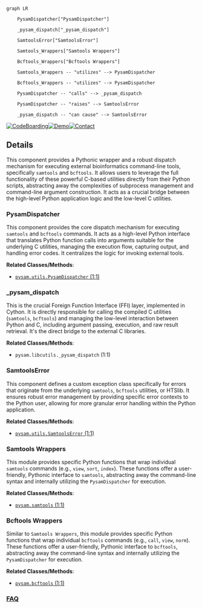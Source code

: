 ```mermaid

graph LR

    PysamDispatcher["PysamDispatcher"]

    _pysam_dispatch["_pysam_dispatch"]

    SamtoolsError["SamtoolsError"]

    Samtools_Wrappers["Samtools Wrappers"]

    Bcftools_Wrappers["Bcftools Wrappers"]

    Samtools_Wrappers -- "utilizes" --> PysamDispatcher

    Bcftools_Wrappers -- "utilizes" --> PysamDispatcher

    PysamDispatcher -- "calls" --> _pysam_dispatch

    PysamDispatcher -- "raises" --> SamtoolsError

    _pysam_dispatch -- "can cause" --> SamtoolsError

```



[![CodeBoarding](https://img.shields.io/badge/Generated%20by-CodeBoarding-9cf?style=flat-square)](https://github.com/CodeBoarding/GeneratedOnBoardings)[![Demo](https://img.shields.io/badge/Try%20our-Demo-blue?style=flat-square)](https://www.codeboarding.org/demo)[![Contact](https://img.shields.io/badge/Contact%20us%20-%20contact@codeboarding.org-lightgrey?style=flat-square)](mailto:contact@codeboarding.org)



## Details



This component provides a Pythonic wrapper and a robust dispatch mechanism for executing external bioinformatics command-line tools, specifically `samtools` and `bcftools`. It allows users to leverage the full functionality of these powerful C-based utilities directly from their Python scripts, abstracting away the complexities of subprocess management and command-line argument construction. It acts as a crucial bridge between the high-level Python application logic and the low-level C utilities.



### PysamDispatcher

This component provides the core dispatch mechanism for executing `samtools` and `bcftools` commands. It acts as a high-level Python interface that translates Python function calls into arguments suitable for the underlying C utilities, managing the execution flow, capturing output, and handling error codes. It centralizes the logic for invoking external tools.





**Related Classes/Methods**:



- <a href="https://github.com/pysam-developers/pysam/blob/master/pysam/utils.py#L1-L1" target="_blank" rel="noopener noreferrer">`pysam.utils.PysamDispatcher` (1:1)</a>





### _pysam_dispatch

This is the crucial Foreign Function Interface (FFI) layer, implemented in Cython. It is directly responsible for calling the compiled C utilities (`samtools`, `bcftools`) and managing the low-level interaction between Python and C, including argument passing, execution, and raw result retrieval. It's the direct bridge to the external C libraries.





**Related Classes/Methods**:



- `pysam.libcutils._pysam_dispatch` (1:1)





### SamtoolsError

This component defines a custom exception class specifically for errors that originate from the underlying `samtools`, `bcftools` utilities, or HTSlib. It ensures robust error management by providing specific error contexts to the Python user, allowing for more granular error handling within the Python application.





**Related Classes/Methods**:



- <a href="https://github.com/pysam-developers/pysam/blob/master/pysam/utils.py#L1-L1" target="_blank" rel="noopener noreferrer">`pysam.utils.SamtoolsError` (1:1)</a>





### Samtools Wrappers

This module provides specific Python functions that wrap individual `samtools` commands (e.g., `view`, `sort`, `index`). These functions offer a user-friendly, Pythonic interface to `samtools`, abstracting away the command-line syntax and internally utilizing the `PysamDispatcher` for execution.





**Related Classes/Methods**:



- <a href="https://github.com/pysam-developers/pysam/blob/master/pysam/samtools.py#L1-L1" target="_blank" rel="noopener noreferrer">`pysam.samtools` (1:1)</a>





### Bcftools Wrappers

Similar to `Samtools Wrappers`, this module provides specific Python functions that wrap individual `bcftools` commands (e.g., `call`, `view`, `norm`). These functions offer a user-friendly, Pythonic interface to `bcftools`, abstracting away the command-line syntax and internally utilizing the `PysamDispatcher` for execution.





**Related Classes/Methods**:



- <a href="https://github.com/pysam-developers/pysam/blob/master/pysam/bcftools.py#L1-L1" target="_blank" rel="noopener noreferrer">`pysam.bcftools` (1:1)</a>









### [FAQ](https://github.com/CodeBoarding/GeneratedOnBoardings/tree/main?tab=readme-ov-file#faq)